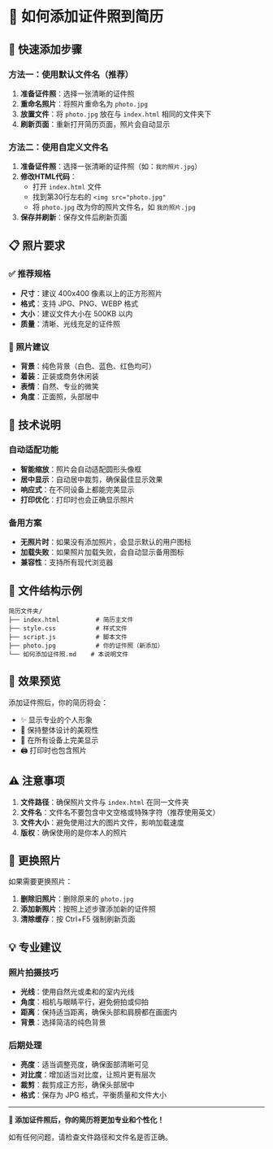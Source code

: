# 📸 如何添加证件照到简历

## 🎯 快速添加步骤

### 方法一：使用默认文件名（推荐）
1. **准备证件照**：选择一张清晰的证件照
2. **重命名照片**：将照片重命名为 `photo.jpg`
3. **放置文件**：将 `photo.jpg` 放在与 `index.html` 相同的文件夹下
4. **刷新页面**：重新打开简历页面，照片会自动显示

### 方法二：使用自定义文件名
1. **准备证件照**：选择一张清晰的证件照（如：`我的照片.jpg`）
2. **修改HTML代码**：
   - 打开 `index.html` 文件
   - 找到第30行左右的 `<img src="photo.jpg"` 
   - 将 `photo.jpg` 改为你的照片文件名，如 `我的照片.jpg`
3. **保存并刷新**：保存文件后刷新页面

## 📋 照片要求

### ✅ 推荐规格
- **尺寸**：建议 400x400 像素以上的正方形照片
- **格式**：支持 JPG、PNG、WEBP 格式
- **大小**：建议文件大小在 500KB 以内
- **质量**：清晰、光线充足的证件照

### 🎨 照片建议
- **背景**：纯色背景（白色、蓝色、红色均可）
- **着装**：正装或商务休闲装
- **表情**：自然、专业的微笑
- **角度**：正面照，头部居中

## 🔧 技术说明

### 自动适配功能
- **智能缩放**：照片会自动适配圆形头像框
- **居中显示**：自动居中裁剪，确保最佳显示效果
- **响应式**：在不同设备上都能完美显示
- **打印优化**：打印时也会正确显示照片

### 备用方案
- **无照片时**：如果没有添加照片，会显示默认的用户图标
- **加载失败**：如果照片加载失败，会自动显示备用图标
- **兼容性**：支持所有现代浏览器

## 📁 文件结构示例

```
简历文件夹/
├── index.html          # 简历主文件
├── style.css           # 样式文件
├── script.js           # 脚本文件
├── photo.jpg           # 你的证件照（新添加）
└── 如何添加证件照.md    # 本说明文件
```

## 🎯 效果预览

添加证件照后，你的简历将会：
- ✨ 显示专业的个人形象
- 🎨 保持整体设计的美观性
- 📱 在所有设备上完美显示
- 🖨️ 打印时也包含照片

## ⚠️ 注意事项

1. **文件路径**：确保照片文件与 `index.html` 在同一文件夹
2. **文件名**：文件名不要包含中文空格或特殊字符（推荐使用英文）
3. **文件大小**：避免使用过大的图片文件，影响加载速度
4. **版权**：确保使用的是你本人的照片

## 🔄 更换照片

如果需要更换照片：
1. **删除旧照片**：删除原来的 `photo.jpg`
2. **添加新照片**：按照上述步骤添加新的证件照
3. **清除缓存**：按 Ctrl+F5 强制刷新页面

## 💡 专业建议

### 照片拍摄技巧
- **光线**：使用自然光或柔和的室内光线
- **角度**：相机与眼睛平行，避免俯拍或仰拍
- **距离**：保持适当距离，确保头部和肩膀都在画面内
- **背景**：选择简洁的纯色背景

### 后期处理
- **亮度**：适当调整亮度，确保面部清晰可见
- **对比度**：增加适当对比度，让照片更有层次
- **裁剪**：裁剪成正方形，确保头部居中
- **格式**：保存为 JPG 格式，平衡质量和文件大小

---

**🎉 添加证件照后，你的简历将更加专业和个性化！**

如有任何问题，请检查文件路径和文件名是否正确。
